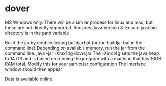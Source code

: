 # dover 

MS Windows only. There will be a similar process for linux and mac, but these are not directly supported.
Requires Java Version 8.
Ensure java bin directory is in the path variable

Build the jar by doubleclicking buildjar.bat
(or run buildjar.bat in the command line)
Depending on available memory, run the jar from the command line:
java -jar -Xmx14g dover.jar
The -Xmx14g sets the java heap to 14 GB and is based on running the program with a machine that has 16GB RAM total. Modify this for your particular configuration
The interface window should then appear

Data is available [online](https://www.cs.kent.ac.uk/projects/dover/).

